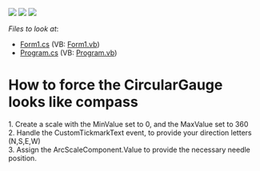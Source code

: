 <!-- default badges list -->
![](https://img.shields.io/endpoint?url=https://codecentral.devexpress.com/api/v1/VersionRange/128623826/13.1.4%2B)
[![](https://img.shields.io/badge/Open_in_DevExpress_Support_Center-FF7200?style=flat-square&logo=DevExpress&logoColor=white)](https://supportcenter.devexpress.com/ticket/details/E1205)
[![](https://img.shields.io/badge/📖_How_to_use_DevExpress_Examples-e9f6fc?style=flat-square)](https://docs.devexpress.com/GeneralInformation/403183)
<!-- default badges end -->
<!-- default file list -->
*Files to look at*:

* [Form1.cs](./CS/WindowsApplication1/Form1.cs) (VB: [Form1.vb](./VB/WindowsApplication1/Form1.vb))
* [Program.cs](./CS/WindowsApplication1/Program.cs) (VB: [Program.vb](./VB/WindowsApplication1/Program.vb))
<!-- default file list end -->
# How to force the CircularGauge looks like compass 


<p>1. Create a scale with the MinValue set to 0, and the MaxValue set to 360<br />
2. Handle the CustomTickmarkText event, to provide your direction letters (N,S,E,W)<br />
3. Assign the ArcScaleComponent.Value to provide the necessary needle position.</p>

<br/>


